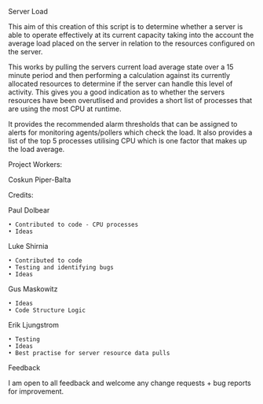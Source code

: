 Server Load

This aim of this creation of this script is to determine whether a server is able to operate effectively at its current capacity taking into the account the average load placed on the server in relation to the resources configured on the server.

This works by pulling the servers current load average state over a 15 minute period and then performing a calculation against its currently allocated resources to determine if the server can handle this level of activity. This gives you a good indication as to whether the servers resources have been overutlised and provides a short list of processes that are using the most CPU at runtime.

It provides the recommended alarm thresholds that can be assigned to alerts for monitoring agents/pollers which check the load. It also provides a list of the top 5 processes utilising CPU which is one factor that makes up the load average.

Project Workers:

Coskun Piper-Balta


Credits:

Paul Dolbear

	• Contributed to code - CPU processes
	• Ideas

Luke Shirnia

	• Contributed to code
	• Testing and identifying bugs
	• Ideas

Gus Maskowitz

	• Ideas
	• Code Structure Logic

Erik Ljungstrom

	• Testing
	• Ideas
	• Best practise for server resource data pulls


Feedback

I am open to all feedback and welcome any change requests + bug reports for improvement. 

